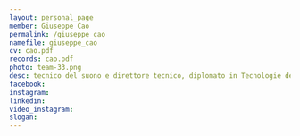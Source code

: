 ```yaml
---
layout: personal_page
member: Giuseppe Cao
permalink: /giuseppe_cao
namefile: giuseppe_cao
cv: cao.pdf
records: cao.pdf
photo: team-33.png
desc: tecnico del suono e direttore tecnico, diplomato in Tecnologie del Suono all&#x27;Accademia Teatro alla Scala. Ha collaborato con Trento Service, il Centro Culturale Santa Chiara e Cobra SRL, lavorando su eventi culturali e fiere internazionali. Attivo nella consulenza tecnica e nell’organizzazione di eventi, porta creatività e competenza nel settore audio e visual.
facebook: 
instagram: 
linkedin: 
video_instagram: 
slogan: 
---
```

